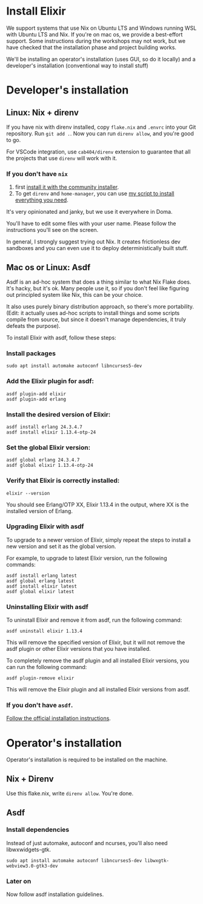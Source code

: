 # Install Elixir

We support systems that use Nix on Ubuntu LTS and Windows running WSL with Ubuntu LTS and Nix.
If you're on mac os, we provide a best-effort support.
Some instructions during the workshops may not work, but we have checked that the installation phase and project building works.

We'll be installing an operator's installation (uses GUI, so do it locally) and a developer's installation (conventional way to install stuff)

# Developer's installation

## Linux: Nix + direnv

If you have nix with direnv installed, copy `flake.nix` and `.envrc` into your Git repository.
Run `git add .`.
Now you can run `direnv allow`, and you're good to go.

For VSCode integration, use `cab404/direnv` extension to guarantee that all the projects that use `direnv` will work with it.

### If you don't have `nix`

1.  first [install it with the community installer](https://github.com/numtide/nix-unstable-installer).
2.  To get `direnv` and `home-manager`, you can use [my script to install everything you need](https://github.com/cognivore/nix-home).

It's very opinionated and janky, but we use it everywhere in Doma.

You'll have to edit some files with your user name.
Please follow the instructions you'll see on the screen.

In general, I strongly suggest trying out Nix.
It creates frictionless dev sandboxes and you can even use it to deploy deterministically built stuff.

## Mac os or Linux: Asdf

Asdf is an ad-hoc system that does a thing similar to what Nix Flake does.
It's hacky, but it's ok.
Many people use it, so if you don't feel like figuring out principled system like Nix, this can be your choice.

It also uses purely binary distribution approach, so there's more portability.
(Edit: it actually uses ad-hoc scripts to install things and some scripts compile from source, but since it doesn't manage dependencies, it truly defeats the purpose).

To install Elixir with asdf, follow these steps:

### Install packages

```
sudo apt install automake autoconf libncurses5-dev
```

### Add the Elixir plugin for asdf:

```
asdf plugin-add elixir
asdf plugin-add erlang
```

### Install the desired version of Elixir:

```
asdf install erlang 24.3.4.7
asdf install elixir 1.13.4-otp-24
```

### Set the global Elixir version:

```
asdf global erlang 24.3.4.7
asdf global elixir 1.13.4-otp-24
```

### Verify that Elixir is correctly installed:

```
elixir --version
```

You should see Erlang/OTP XX, Elixir 1.13.4 in the output, where XX is the installed version of Erlang.

### Upgrading Elixir with asdf

To upgrade to a newer version of Elixir, simply repeat the steps to install a new version and set it as the global version.

For example, to upgrade to latest Elixir version, run the following commands:

```
asdf install erlang latest
asdf global erlang latest
asdf install elixir latest
asdf global elixir latest
```

### Uninstalling Elixir with asdf

To uninstall Elixir and remove it from asdf, run the following command:

```
asdf uninstall elixir 1.13.4
```

This will remove the specified version of Elixir, but it will not remove the asdf plugin or other Elixir versions that you have installed.

To completely remove the asdf plugin and all installed Elixir versions, you can run the following command:

```
asdf plugin-remove elixir
```

This will remove the Elixir plugin and all installed Elixir versions from asdf.

### If you don't have `asdf`.

[Follow the official installation instructions](https://asdf-vm.com/guide/getting-started.html#_1-install-dependencies).

# Operator's installation

Operator's installation is required to be installed on the machine.

## Nix + Direnv

Use this flake.nix, write `direnv allow`. You're done.

## Asdf

### Install dependencies

Instead of just automake, autoconf and ncurses, you'll also need libwxwidgets-gtk.

```
sudo apt install automake autoconf libncurses5-dev libwxgtk-webview3.0-gtk3-dev
```

### Later on

Now follow asdf installation guidelines.
